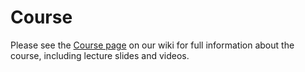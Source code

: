 # Course

Please see the [Course page](../../../wiki/Course) on our wiki for full information about the course, including lecture slides and videos.
